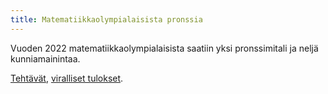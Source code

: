 ```yaml
---
title: Matematiikkaolympialaisista pronssia
---
```


Vuoden 2022 matematiikkaolympialaisista saatiin yksi pronssimitali ja neljä kunniamainintaa.

[Tehtävät](/IMO/2022/teht2022.pdf),
[viralliset tulokset](https://www.imo-official.org/team_r.aspx?code=FIN&year=2022).
